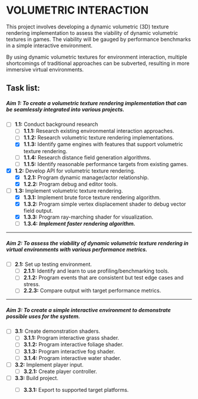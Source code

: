 # **VOLUMETRIC INTERACTION**

This project involves developing a dynamic volumetric (3D) texture rendering implementation to
assess the viability of dynamic volumetric textures in games. The viability will be gauged by
performance benchmarks in a simple interactive environment.

By using dynamic volumetric textures for environment interaction, multiple shortcomings of
traditional approaches can be subverted, resulting in more immersive virtual environments.

## **Task list:**

##### Aim 1: _To create a volumetric texture rendering implementation that can be seamlessly integrated into various projects._

- [ ] **1.1:** Conduct background research
    - [ ] **1.1.1:** Research existing environmental interaction approaches.
    - [ ] **1.1.2:** Research volumetric texture rendering implementations.
    - [X] **1.1.3:** Identify game engines with features that support volumetric texture rendering.
    - [ ] **1.1.4:** Research distance field generation algorithms.
    - [ ] **1.1.5:** Identify reasonable performance targets from existing games.
    
- [X] **1.2:** Develop API for volumetric texture rendering.
    - [X] **1.2.1:** Program dynamic manager/actor relationship.
    - [X] **1.2.2:** Program debug and editor tools.
    
- [ ] **1.3:** Implement volumetric texture rendering.
    - [X] **1.3.1:** Implement brute force texture rendering algorithm.
    - [X] **1.3.2:** Program simple vertex displacement shader to debug vector field output.
    - [X] **1.3.3:** Program ray-marching shader for visualization.
    - [ ] **1.3.4:** **_Implement faster rendering algorithm._**

---

##### Aim 2: _To assess the viability of dynamic volumetric texture rendering in virtual environments with various performance metrics._
- [ ] **2.1:** Set up testing environment.
    - [ ] **2.1.1:** Identify and learn to use profiling/benchmarking tools.
    - [ ] **2.1.2:** Program events that are consistent but test edge cases and stress.
    - [ ] **2.2.3:** Compare output with target performance metrics.

---

##### Aim 3: _To create a simple interactive environment to demonstrate possible uses for the system._
- [ ] **3.1:** Create demonstration shaders.
    - [ ] **3.1.1:** Program interactive grass shader.
    - [ ] **3.1.2:** Program interactive foliage shader.
    - [ ] **3.1.3:** Program interactive fog shader.
    - [ ] **3.1.4:** Program interactive water shader.
    
- [ ] **3.2:** Implement player input.
    - [ ] **3.2.1:** Create player controller.
    
- [ ] **3.3:** Build project.
    - [ ] **3.3.1:** Export to supported target platforms.
  
